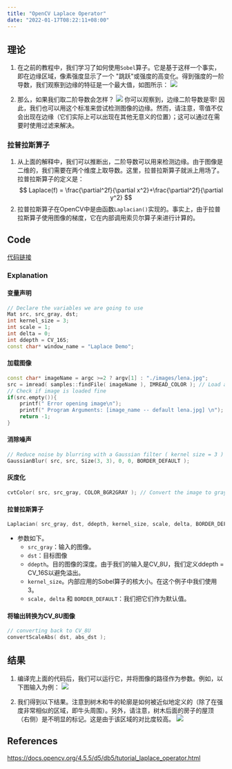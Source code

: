 ```yaml
---
title: "OpenCV Laplace Operator"
date: "2022-01-17T08:22:11+08:00"
---
```


## 理论

1. 在之前的教程中，我们学习了如何使用`Sobel`算子。它是基于这样一个事实，即在边缘区域，像素强度显示了一个 "跳跃"或强度的高变化。得到强度的一阶导数，我们观察到边缘的特征是一个最大值，如图所示：
![](https://docs.opencv.org/4.5.5/Laplace_Operator_Tutorial_Theory_Previous.jpg)

2. 那么，如果我们取二阶导数会怎样？
![](https://docs.opencv.org/4.5.5/Laplace_Operator_Tutorial_Theory_ddIntensity.jpg)
你可以观察到，边缘二阶导数是零! 因此，我们也可以用这个标准来尝试检测图像的边缘。然而，请注意，零值不仅会出现在边缘（它们实际上可以出现在其他无意义的位置）；这可以通过在需要时使用过滤来解决。

### 拉普拉斯算子

1. 从上面的解释中，我们可以推断出，二阶导数可以用来检测边缘。由于图像是二维的，我们需要在两个维度上取导数。这里，拉普拉斯算子就派上用场了。
拉普拉斯算子的定义是：
$$
Laplace(f) = \frac{\partial^2f}{\partial x^2}+\frac{\partial^2f}{\partial y^2}
$$
2. 拉普拉斯算子在OpenCV中是由函数`Laplacian()`实现的。事实上，由于拉普拉斯算子使用图像的梯度，它在内部调用索贝尔算子来进行计算的。

## Code

[代码链接](https://github.com/fffzlfk/opencv_learning/blob/main/src/transformations/laplace.cpp)

### Explanation

#### 变量声明

```cpp
// Declare the variables we are going to use
Mat src, src_gray, dst;
int kernel_size = 3;
int scale = 1;
int delta = 0;
int ddepth = CV_16S;
const char* window_name = "Laplace Demo";
```

#### 加载图像

```cpp
const char* imageName = argc >=2 ? argv[1] : "./images/lena.jpg";
src = imread( samples::findFile( imageName ), IMREAD_COLOR ); // Load an image
// Check if image is loaded fine
if(src.empty()){
    printf(" Error opening image\n");
    printf(" Program Arguments: [image_name -- default lena.jpg] \n");
    return -1;
}
```

#### 消除噪声

```cpp
// Reduce noise by blurring with a Gaussian filter ( kernel size = 3 )
GaussianBlur( src, src, Size(3, 3), 0, 0, BORDER_DEFAULT );
```

#### 灰度化

```cpp
cvtColor( src, src_gray, COLOR_BGR2GRAY ); // Convert the image to grayscale
```

#### 拉普拉斯算子

```cpp
Laplacian( src_gray, dst, ddepth, kernel_size, scale, delta, BORDER_DEFAULT );
```

- 参数如下。
    - `src_gray`：输入的图像。
    - `dst`：目标图像
    - `ddepth`。目的图像的深度。由于我们的输入是CV_8U，我们定义ddepth = CV_16S以避免溢出。
    - `kernel_size`。内部应用的Sobel算子的核大小。在这个例子中我们使用3。
    - `scale, delta` 和 `BORDER_DEFAULT`：我们把它们作为默认值。

#### 将输出转换为CV_8U图像

```cpp
// converting back to CV_8U
convertScaleAbs( dst, abs_dst );
```

## 结果

1. 编译完上面的代码后，我们可以运行它，并将图像的路径作为参数。例如，以下图输入为例：
![](https://docs.opencv.org/4.5.5/Laplace_Operator_Tutorial_Original_Image.jpg)

2. 我们得到以下结果。注意到树木和牛的轮廓是如何被近似地定义的（除了在强度非常相似的区域，即牛头周围）。另外，请注意，树木后面的房子的屋顶（右侧）是不明显的标记。这是由于该区域的对比度较高。
![](https://i.imgur.com/u7RIJg2.png)

## References

<https://docs.opencv.org/4.5.5/d5/db5/tutorial_laplace_operator.html>